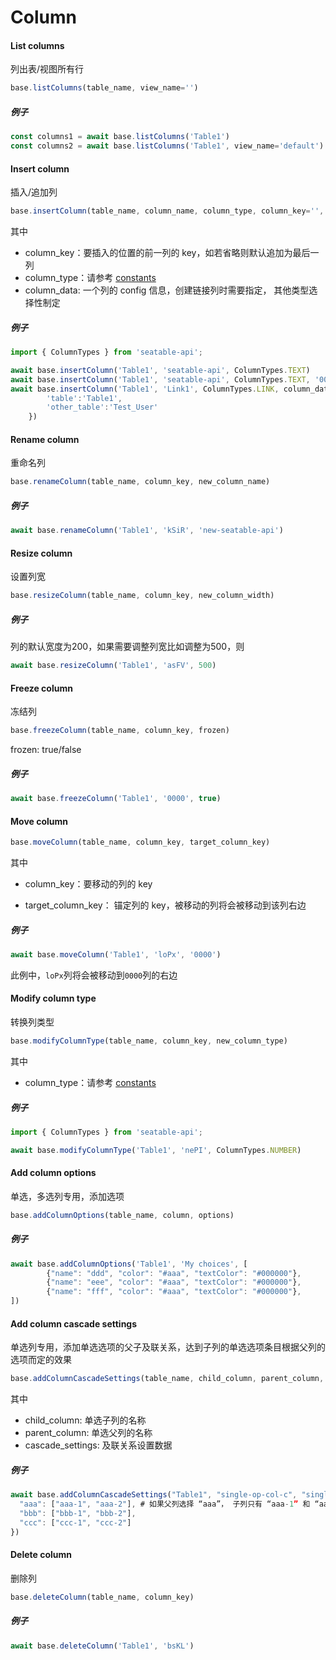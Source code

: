# Column

#### List columns

列出表/视图所有行

```javascript
base.listColumns(table_name, view_name='')
```

##### 例子

```javascript
const columns1 = await base.listColumns('Table1')
const columns2 = await base.listColumns('Table1', view_name='default')
```

#### Insert column

插入/追加列

```javascript
base.insertColumn(table_name, column_name, column_type, column_key='', column_data='')
```

其中

* column_key：要插入的位置的前一列的 key，如若省略则默认追加为最后一列
* column_type：请参考 [constants](../constants)
* column_data: 一个列的 config 信息，创建链接列时需要指定， 其他类型选择性制定

##### 例子

```javascript
import { ColumnTypes } from 'seatable-api';

await base.insertColumn('Table1', 'seatable-api', ColumnTypes.TEXT)
await base.insertColumn('Table1', 'seatable-api', ColumnTypes.TEXT, '0000')
await base.insertColumn('Table1', 'Link1', ColumnTypes.LINK, column_data={
        'table':'Table1',
        'other_table':'Test_User'
    })
```

#### Rename column

重命名列

```javascript
base.renameColumn(table_name, column_key, new_column_name)
```

##### 例子

```javascript
await base.renameColumn('Table1', 'kSiR', 'new-seatable-api')
```

#### Resize column

设置列宽

```javascript
base.resizeColumn(table_name, column_key, new_column_width)
```

##### 例子

列的默认宽度为200，如果需要调整列宽比如调整为500，则

```javascript
await base.resizeColumn('Table1', 'asFV', 500)
```

#### Freeze column

冻结列

```javascript
base.freezeColumn(table_name, column_key, frozen)
```

frozen: true/false

##### 例子

```javascript
await base.freezeColumn('Table1', '0000', true)
```

#### Move column

```javascript
base.moveColumn(table_name, column_key, target_column_key)
```

其中

* column_key：要移动的列的 key

* target_column_key： 锚定列的 key，被移动的列将会被移动到该列右边

##### 例子

```javascript
await base.moveColumn('Table1', 'loPx', '0000')
```

此例中，`loPx`列将会被移动到`0000`列的右边

#### Modify column type

转换列类型

```javascript
base.modifyColumnType(table_name, column_key, new_column_type)
```

其中

* column_type：请参考 [constants](./constants)

##### 例子

```javascript
import { ColumnTypes } from 'seatable-api';

await base.modifyColumnType('Table1', 'nePI', ColumnTypes.NUMBER)
```

#### Add column options

单选，多选列专用，添加选项

```javascript
base.addColumnOptions(table_name, column, options)
```

##### 例子

```javascript
await base.addColumnOptions('Table1', 'My choices', [
        {"name": "ddd", "color": "#aaa", "textColor": "#000000"},
        {"name": "eee", "color": "#aaa", "textColor": "#000000"},
        {"name": "fff", "color": "#aaa", "textColor": "#000000"},
])
```

#### Add column cascade settings

单选列专用，添加单选选项的父子及联关系，达到子列的单选选项条目根据父列的选项而定的效果

```javascript
base.addColumnCascadeSettings(table_name, child_column, parent_column, cascade_settings)
```

其中

* child_column: 单选子列的名称
* parent_column: 单选父列的名称
* cascade_settings: 及联关系设置数据

##### 例子

```javascript
await base.addColumnCascadeSettings("Table1", "single-op-col-c", "single-op-col", {
  "aaa": ["aaa-1", "aaa-2"], # 如果父列选择 “aaa”， 子列只有 “aaa-1” 和 “aaa-2” 可选 
  "bbb": ["bbb-1", "bbb-2"],
  "ccc": ["ccc-1", "ccc-2"]
})
```

#### Delete column

删除列

```javascript
base.deleteColumn(table_name, column_key)
```

##### 例子

```javascript
await base.deleteColumn('Table1', 'bsKL')
```
